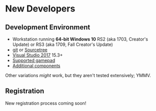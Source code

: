 # New Developers

## Development Environment

- Workstation running __64-bit Windows 10__ RS2 (aka 1703, Creator's Update) or RS3 (aka 1709, Fall Creator's Update)
- [git](https://git-scm.com/) or [Sourcetree](https://www.sourcetreeapp.com/)
- [Visual Studio 2017](https://www.visualstudio.com/vs/community/) 15.3+
- [Supported gamepad](input.md#supported-devices)
- [Additional components](simulation_system.md#additional-components)

Other variations _might_ work, but they aren't tested extensively; YMMV.

## Registration

New registration process coming soon!